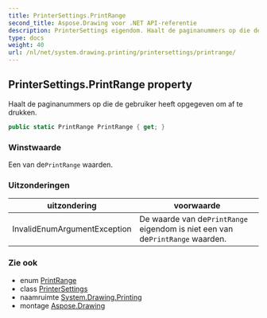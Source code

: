```yaml
---
title: PrinterSettings.PrintRange
second_title: Aspose.Drawing voor .NET API-referentie
description: PrinterSettings eigendom. Haalt de paginanummers op die de gebruiker heeft opgegeven om af te drukken.
type: docs
weight: 40
url: /nl/net/system.drawing.printing/printersettings/printrange/
---
```

## PrinterSettings.PrintRange property

Haalt de paginanummers op die de gebruiker heeft opgegeven om af te drukken.

```csharp
public static PrintRange PrintRange { get; }
```

### Winstwaarde

Een van de`PrintRange` waarden.

### Uitzonderingen

| uitzondering | voorwaarde |
| --- | --- |
| InvalidEnumArgumentException | De waarde van de`PrintRange` eigendom is niet een van de`PrintRange` waarden. |

### Zie ook

* enum [PrintRange](../../printrange/)
* class [PrinterSettings](../)
* naamruimte [System.Drawing.Printing](../../printersettings/)
* montage [Aspose.Drawing](../../../)


